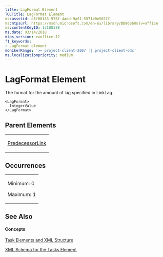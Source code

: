 ```yaml
---
title: LagFormat Element
TOCTitle: LagFormat Element
ms:assetid: d5f00183-976f-4aed-9a61-5571e0e5027f
ms:mtpsurl: https://msdn.microsoft.com/en-us/library/Bb968698(v=office.12)
ms:contentKeyID: 13188388
ms.date: 03/14/2018
mtps_version: v=office.12
f1_keywords:
- LagFormat element
monikerRange: '>= project-client-2007 || project-client-odc'
ms.localizationpriority: medium
---
```


# LagFormat Element




The format for the amount of lag specified in LinkLag.

    <LagFormat>
      IntegerValue
    </LagFormat>

## Parent Elements

<table>
<colgroup>
<col style="width: 100%" />
</colgroup>
<tbody>
<tr class="odd">
<td><p><a href="predecessorlink-element.md">PredecessorLink</a></p></td>
</tr>
</tbody>
</table>

## Occurrences

<table>
<colgroup>
<col style="width: 100%" />
</colgroup>
<tbody>
<tr class="odd">
<td><p>Minimum: 0</p>
<p>Maximum: 1</p></td>
</tr>
</tbody>
</table>

## See Also

#### Concepts

[Task Elements and XML Structure](task-elements-and-xml-structure.md)

[XML Schema for the Tasks Element](xml-schema-for-the-tasks-element.md)

